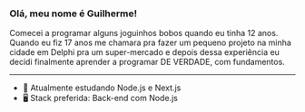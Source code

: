 ### Olá, meu nome é Guilherme!

Comecei a programar alguns joguinhos bobos quando eu tinha 12 anos.   
Quando eu fiz 17 anos me chamara pra fazer um pequeno projeto na minha cidade em Delphi pra um super-mercado e depois dessa experiência eu decidi finalmente aprender a programar DE VERDADE, com fundamentos.

---
- 📖 Atualmente estudando Node.js e Next.js
- 🖥️ Stack preferida: Back-end com Node.js

